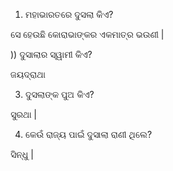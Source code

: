 1) ମହାଭାରତରେ ଦୁସଲା କିଏ?

ସେ ହେଉଛି କୋରାଭାଙ୍କର ଏକମାତ୍ର ଭଉଣୀ |

)) ଦୁସାଲାର ସ୍ୱାମୀ କିଏ?

ଜୟଦ୍ରାଥା

3) ଦୁସଲାଙ୍କ ପୁଅ କିଏ?

ସୁରଥା |

4) କେଉଁ ରାଜ୍ୟ ପାଇଁ ଦୁସାଲା ରାଣୀ ଥିଲେ?

ସିନ୍ଧୁ |
